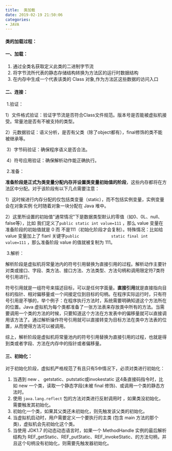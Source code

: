 ```yaml
---
title:  类加载
date: 2019-02-19 21:50:06
categories:
- JAVA
---
```


#### 类的加载过程：

#### 一、加载：

1. 通过全类名获取定义此类的二进制字节流
2. 将字节流所代表的静态存储结构转换为方法区的运行时数据结构
3. 在内存中生成一个代表该类的 Class 对象,作为方法区这些数据的访问入口

#### 二、连接：

​	1.验证：

​		1）文件格式验证：验证字节流是否符合Class文件规范。版本号是否能被虚拟机接受。常量池是否有不被支持的类型。

​		2）元数据验证：语义分析，是否有父类（除了object都有），final修饰的类不能被继承等。

​		3）字节码验证：确保程序语义是否合法。

​		4）符号应用验证：确保解析动作能正确执行。

​	2.准备：

​		**准备阶段是正式为类变量分配内存并设置类变量初始值的阶段**，这些内存都将在方法区中分配。对于该阶段有以下几点需要注意：

​		1）这时候进行内存分配的仅包括类变量（static），而不包括实例变量，实例变量会在对象实例			化时随着对象一块分配在 Java 堆中。

​		2）这里所设置的初始值"通常情况"下是数据类型默认的零值（如0、0L、null、false等），比如			我们定义了`public static int value=111` ，那么 value 变量在准备阶段的初始值就是 0 而			不是111（初始化阶段才会复制）。特殊情况：比如给 value 变量加上了 fianl 关键字`public 			  	static final int value=111` ，那么准备阶段 value 的值就被复制为 111。

​	3.解析：

​		解析阶段是虚拟机将常量池内的符号引用替换为直接引用的过程。解析动作主要针对类或接口、字段、类方法、接口方法、方法类型、方法句柄和调用限定符7类符号引用进行。

​		符号引用就是一组符号来描述目标，可以是任何字面量。**直接引用**就是直接指向目标的指针、相对偏移量或一个间接定位到目标的句柄。在程序实际运行时，只有符号引用是不够的，举个例子：在程序执行方法时，系统需要明确知道这个方法所在的位置。Java 虚拟机为每个类都准备了一张方法表来存放类中所有的方法。当需要调用一个类的方法的时候，只要知道这个方法在方发表中的偏移量就可以直接调用该方法了。通过解析操作符号引用就可以直接转变为目标方法在类中方法表的位置，从而使得方法可以被调用。

​		综上，解析阶段是虚拟机将常量池内的符号引用替换为直接引用的过程，也就是得到类或者字段、方法在内存中的指针或者偏移量。

#### 三、初始化：

对于初始化阶段，虚拟机严格规范了有且只有5中情况下，必须对类进行初始化：

1. 当遇到 new 、 getstatic、putstatic或invokestatic 这4条直接码指令时，比如 new 一个类，读取一个静态字段(未被 final 修饰)、或调用一个类的静态方法时。
2. 使用 `java.lang.reflect` 包的方法对类进行反射调用时 ，如果类没初始化，需要触发其初始化。
3. 初始化一个类，如果其父类还未初始化，则先触发该父类的初始化。
4. 当虚拟机启动时，用户需要定义一个要执行的主类 (包含 main 方法的那个类)，虚拟机会先初始化这个类。
5. 当使用 JDK1.7 的动态动态语言时，如果一个 MethodHandle 实例的最后解析结构为 REF_getStatic、REF_putStatic、REF_invokeStatic、的方法句柄，并且这个句柄没有初始化，则需要先触发器初始化。

